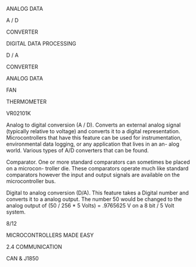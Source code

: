 ANALOG DATA

A / D

CONVERTER

DIGITAL DATA PROCESSING

D / A

CONVERTER

ANALOG DATA

FAN

THERMOMETER

VR02101K

Analog to digital conversion (A / D). Converts an external analog signal (typically relative to voltage) and converts it to a digital representation. Microcontrollers that have this feature can be used for instrumentation, environmental data logging, or any application that lives in an an- alog world. Various types of A/D converters that can be found.

Comparator. One or more standard comparators can sometimes be placed on a microcon- troller die. These comparators operate much like standard comparators however the input and output signals are available on the microcontroller bus.

Digital to analog conversion (D/A). This feature takes a Digital number and converts it to a analog output. The number 50 would be changed to the analog output of (50 / 256 * 5 Volts) = .9765625 V on a 8 bit / 5 Volt system.

8/12

MICROCONTROLLERS MADE EASY

2.4 COMMUNICATION

CAN & J1850